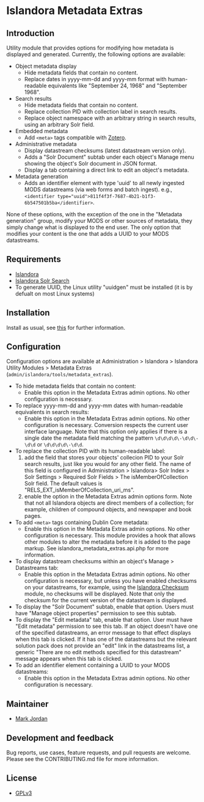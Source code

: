 # Islandora Metadata Extras

## Introduction

Utility module that provides options for modifying how metadata is displayed and generated. Currently, the following options are available:

* Object metadata display
  * Hide metadata fields that contain no content.
  * Replace dates in yyyy-mm-dd and yyyy-mm format with human-readable equivalents like "September 24, 1968" and "September 1968".
* Search results
  * Hide metadata fields that contain no content.
  * Replace collection PID with collection label in search results.
  * Replace object namespace with an arbitrary string in search results, using an arbitrary Solr field.
* Embedded metadata
  * Add `<meta>` tags compatible with [Zotero](https://www.zotero.org/).
* Administrative metadata
  * Display datastream checksums (latest datastream version only).
  * Adds a "Solr Document" subtab under each object's Manage menu showing the object's Solr document in JSON format.
  * Display a tab containing a direct link to edit an object's metadata.
* Metadata generation
  * Adds an identifier element with type 'uuid' to all newly ingested MODS datastreams (via web forms and batch ingest). e.g.,`<identifier type="uuid">811f4f3f-7687-4b21-b1f3-6b547501b5ba</identifier>`.

None of these options, with the exception of the one in the "Metadata generation" group, modify your MODS or other sources of metadata, they simply change what is displayed to the end user. The only option that modifies your content is the one that adds a UUID to your MODS datastreams.

## Requirements

* [Islandora](https://github.com/Islandora/islandora)
* [Islandora Solr Search](https://github.com/Islandora/islandora_solr_search)
* To generate UUID, the Linux utility "uuidgen" must be installed (it is by defualt on most Linux systems)

## Installation

Install as usual, see [this](https://drupal.org/documentation/install/modules-themes/modules-7) for further information.

## Configuration

Configuration options are available at Administration > Islandora > Islandora Utility Modules > Metadata Extras (`admin/islandora/tools/metadata_extras`).

* To hide metadata fields that contain no content:
  * Enable this option in the Metadata Extras admin options. No other configuration is necessary.
* To replace yyyy-mm-dd and yyyy-mm dates with human-readable equivalents in search results:
  * Enable this option in the Metadata Extras admin options. No other configuration is necessary. Conversion respects the current user interface language. Note that this option only applies if there is a single date the metadata field matching the pattern `\d\d\d\d\-\d\d\-\d\d` or `\d\d\d\d\-\d\d`.
* To replace the collection PID with its human-readable label:
  1. add the field that stores your objects' collecion PID to your Solr search results, just like you would for any other field. The name of this field is configured in Administration > Islandora> Solr Index > Solr Settings > Required Solr Fields > The isMemberOfCollection Solr field. The default values is "RELS_EXT_isMemberOfCollection_uri_ms".
  1. enable the option in the Metadata Extras admin options form. Note that not all Islandora objects are direct members of a collection; for example, children of compound objects, and newspaper and book pages.
* To add `<meta>` tags containing Dublin Core metadata:
  * Enable this option in the Metadata Extras admin options. No other configuration is necessary. This module provides a hook that allows other modules to alter the metadata before it is added to the page markup. See islandora_metadata_extras.api.php for more information.
* To display datastream checksums within an object's Manage > Datastreams tab:
  * Enable this option in the Metadata Extras admin options. No other configuration is necessary, but unless you have enabled checksums on your datastreams, for example, using the [Islandora Checksum](https://github.com/Islandora/islandora_checksum) module, no checksums will be displayed. Note that only the checksum for the current version of the datastream is displayed.
* To display the "Solr Document" subtab, enable that option. Users must have "Manage object properties" permission to see this subtab.
* To display the "Edit metadata" tab, enable that option. User must have "Edit metadata" permission to see this tab. If an object doesn't have one of the specified datastreams, an error message to that effect displays when this tab is clicked. If it has one of the datastreams but the relevant solution pack does not provide an "edit" link in the datastreams list, a generic "There are no edit methods specified for this datastream" message appears when this tab is clicked.
* To add an identifier element containing a UUID to your MODS datastreams:
  * Enable this option in the Metadata Extras admin options. No other configuration is necessary.

## Maintainer

* [Mark Jordan](https://github.com/mjordan)

## Development and feedback

Bug reports, use cases, feature requests, and pull requests are welcome. Please see the CONTRIBUTING.md file for more information.

## License

* [GPLv3](http://www.gnu.org/licenses/gpl-3.0.txt)
